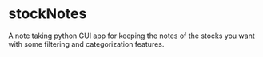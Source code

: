 # stockNotes
A note taking python GUI app for keeping the notes of the stocks you want with some filtering and categorization features.
